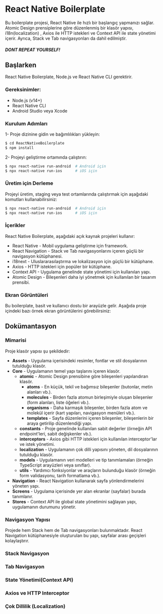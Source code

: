 # React Native Boilerplate
Bu boilerplate projesi, React Native ile hızlı bir başlangıç yapmanızı sağlar. Atomic Design prensiplerine göre düzenlenmiş bir klasör yapısı, i18n(localization) , Axios ile HTTP istekleri ve Context API ile state yönetimi içerir. Ayrıca, Stack ve Tab navigasyonları da dahil edilmiştir. 
##### DONT REPEAT YOURSELF!
## Başlarken
React Native Boilerplate, Node.js ve React Native CLI gerektirir.
### Gereksinimler:
* Node.js (v14+)
* React Native CLI
* Android Studio veya Xcode
### Kurulum Adımları
1- Proje dizinine gidin ve bağımlılıkları yükleyin:
 ````sh
$ cd ReactNativeBoilerplate
$ npm install
````
2- Projeyi geliştirme ortamında çalıştırın:
 ````sh
$ npx react-native run-android  # Android için
$ npx react-native run-ios      # iOS için
````
### Üretim için Derleme
Projeyi üretim, staging veya test ortamlarında çalıştırmak için aşağıdaki komutları kullanabilirsiniz:
 ````sh
$ npx react-native run-android  # Android için
$ npx react-native run-ios      # iOS için
````
### İçerikler
React Native Boilerplate, aşağıdaki açık kaynak projeleri kullanır:

* React Native - Mobil uygulama geliştirme için framework.
* React Navigation - Stack ve Tab navigasyonlarını içeren güçlü bir navigasyon kütüphanesi.
* i18next - Uluslararasılaştırma ve lokalizasyon için güçlü bir kütüphane.
* Axios - HTTP istekleri için popüler bir kütüphane.
* Context API - Uygulama genelinde state yönetimi için kullanılan yapı.
* Atomic Design - Bileşenleri daha iyi yönetmek için kullanılan bir tasarım prensibi.

### Ekran Görüntüleri
Bu boilerplate, basit ve kullanıcı dostu bir arayüzle gelir. Aşağıda proje içindeki bazı örnek ekran görüntülerini görebilirsiniz:

## Dokümantasyon
### Mimarisi
Proje klasör yapısı şu şekildedir:


* **Assets** - Uygulama içerisindeki resimler, fontlar ve stil dosyalarının tutulduğu klasör.
* **Core** - Uygulamanın temel yapı taşlarını içeren klasör.
  - **atomic** - Atomic Design prensibine göre bileşenleri yapılandıran klasör.
    - **atoms** - En küçük, tekil ve bağımsız bileşenler (butonlar, metin alanları vb.).
    - **molecules** - Birden fazla atomun birleşimiyle oluşan bileşenler (form alanları, liste öğeleri vb.).
    - **organisms** - Daha karmaşık bileşenler, birden fazla atom ve molekül içerir (kart yapıları, navigasyon menüleri vb.).
    - **templates** - Sayfa düzenlerini içeren bileşenler, bileşenlerin bir araya getirilip düzenlendiği yapı.
  - **constants** - Proje genelinde kullanılan sabit değerler (örneğin API endpoint'leri, sabit değişkenler vb.).
  - **interceptors** - Axios gibi HTTP istekleri için kullanılan interceptor'lar ve istek yönetimi.
  - **localization** - Uygulamanın çok dilli yapısını yöneten, dil dosyalarının tutulduğu klasör.
  - **models** - Uygulamanın veri modelleri ve tip tanımlamaları (örneğin TypeScript arayüzleri veya sınıflar).
  - **utils** - Yardımcı fonksiyonlar ve araçların bulunduğu klasör (örneğin form validasyonu, tarih formatlama vb.).
* **Navigation** - React Navigation kullanarak sayfa yönlendirmelerini yöneten yapı.
* **Screens** - Uygulama içerisinde yer alan ekranlar (sayfalar) burada tanımlanır.
* **Stores** - Context API ile global state yönetimini sağlayan yapı, uygulamanın durumunu yönetir.

### Navigasyon Yapısı
Projede hem Stack hem de Tab navigasyonları bulunmaktadır. React Navigation kütüphanesiyle oluşturulan bu yapı, sayfalar arası geçişleri kolaylaştırır.

### Stack Navigasyon
### Tab Navigasyon

### State Yönetimi(Context API)
### Axios ve HTTP Interceptor
### Çok Dillilik (Localization)


